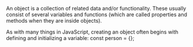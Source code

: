 An object is a collection of related data and/or functionality. These usually consist of several variables and functions (which are called properties and methods when they are inside objects).

As with many things in JavaScript, creating an object often begins with defining and initializing a variable:
const person = {};


